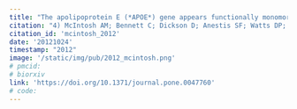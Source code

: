 ```yaml
---
title: "The apolipoprotein E (*APOE*) gene appears functionally monomorphic in chimpanzees (*Pan troglodytes*)"
citation: "4) McIntosh AM; Bennett C; Dickson D; Anestis SF; Watts DP; **Webster TH**; Fontenot MB; Bradley BJ. 2012. The apolipoprotein E (*APOE*) gene appears functionally monomorphic in chimpanzees (*Pan troglodytes*). *PLoS ONE* 7(10): e47760."
citation_id: 'mcintosh_2012'
date: '20121024'
timestamp: "2012"
image: '/static/img/pub/2012_mcintosh.png'
# pmcid:
# biorxiv
link: 'https://doi.org/10.1371/journal.pone.0047760'
# code:
---
```

